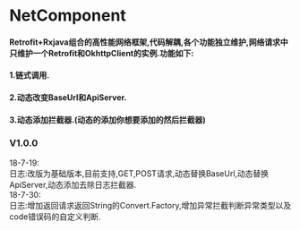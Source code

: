 # NetComponent
#### Retrofit+Rxjava组合的高性能网络框架,代码解耦,各个功能独立维护,网络请求中只维护一个Retrofit和OkhttpClient的实例.功能如下:   
#### 1.链式调用.   
#### 2.动态改变BaseUrl和ApiServer.   
#### 3.动态添加拦截器.(动态的添加你想要添加的然后拦截器)


### V1.0.0     
18-7-19:   
日志:改版为基础版本,目前支持,GET,POST请求,动态替换BaseUrl,动态替换ApiServer,动态添加去除日志拦截器.   
18-7-30:   
日志:增加返回请求返回String的Convert.Factory,增加异常拦截判断异常类型以及code错误码的自定义判断.



